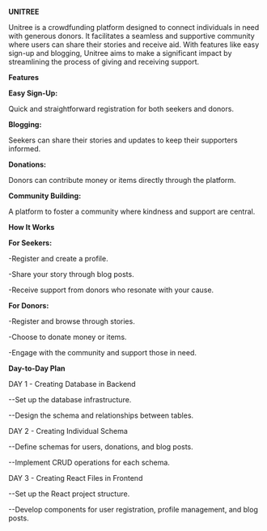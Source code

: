 **UNITREE**

Unitree is a crowdfunding platform designed to connect individuals in need with generous donors. It facilitates a seamless and supportive community where users can share their stories and receive aid. With features like easy sign-up and blogging, Unitree aims to make a significant impact by streamlining the process of giving and receiving support.

**Features**

**Easy Sign-Up:** 

Quick and straightforward registration for both seekers and donors.

**Blogging:** 

Seekers can share their stories and updates to keep their supporters informed.

**Donations:**

Donors can contribute money or items directly through the platform.

**Community Building:**

A platform to foster a community where kindness and support are central.

**How It Works**

**For Seekers:**

-Register and create a profile.

-Share your story through blog posts.

-Receive support from donors who resonate with your cause.

**For Donors:**

-Register and browse through stories.

-Choose to donate money or items.

-Engage with the community and support those in need.

**Day-to-Day Plan**

DAY 1 - Creating Database in Backend

--Set up the database infrastructure.

--Design the schema and relationships between tables.

DAY 2 - Creating Individual Schema

--Define schemas for users, donations, and blog posts.

--Implement CRUD operations for each schema.

DAY 3 - Creating React Files in Frontend

--Set up the React project structure.

--Develop components for user registration, profile management, and blog posts.

